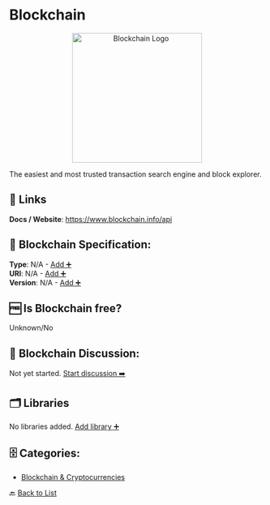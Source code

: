 # Blockchain
<p align="center">
    <img width="256" src="https://raw.githubusercontent.com/apis-list/apis-list/main/apis/blockchain/logo_256x256.png" alt="Blockchain Logo"/>
</p>
The easiest and most trusted transaction search engine and block explorer.

##  🔗 Links
**Docs / Website**: https://www.blockchain.info/api

## 🧬 Blockchain Specification:
**Type**: N/A - [Add ➕](https://github.com/apis-list/apis-list/edit/main/apis/blockchain/blockchain.yaml)  
**URI**: N/A - [Add ➕](https://github.com/apis-list/apis-list/edit/main/apis/blockchain/blockchain.yaml)  
**Version**: N/A - [Add ➕](https://github.com/apis-list/apis-list/edit/main/apis/blockchain/blockchain.yaml)

## 🆓 Is Blockchain free?
 Unknown/No 

## 💬 Blockchain Discussion:
Not yet started. [Start discussion ➡️](https://github.com/apis-list/apis-list/discussions/new)

## 🗂️ Libraries

No libraries added. [Add library ➕](https://github.com/apis-list/apis-list/edit/main/apis/blockchain/blockchain.yaml)    


## 🗄️ Categories:
- [Blockchain & Cryptocurrencies](https://github.com/apis-list/apis-list#blockchain--cryptocurrencies-)

🔙  [Back to List](https://github.com/apis-list/apis-list)
